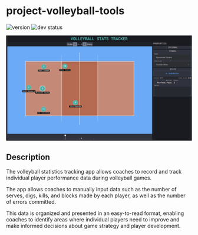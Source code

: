 # project-volleyball-tools

![version](https://badgen.net/badge/version/v0.0.10/yellow)
![dev status](https://badgen.net/badge/status/In%20Development/orange)

<img src="docs/assets/VolleyballStatsTrackerDemo.gif" width="800px" /><br/>

## Description

<p>
The volleyball statistics tracking app allows coaches to record and track individual player performance data during volleyball games.
</p>
<p>
The app allows coaches to manually input data such as the number of serves, digs, kills, and blocks made by each player, as well as the number of errors committed.
</p>
<p>
This data is organized and presented in an easy-to-read format, enabling coaches to identify areas where individual players need to improve and make informed decisions about game strategy and player development.
</p>

